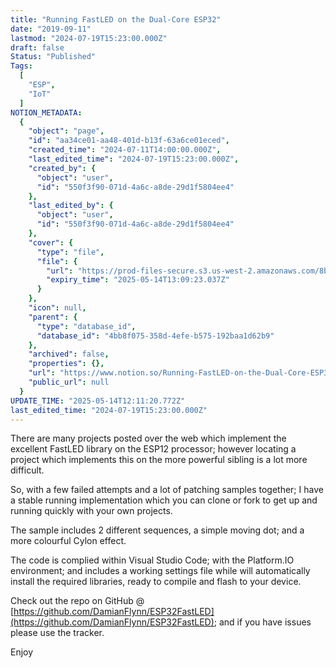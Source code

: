 ```yaml
---
title: "Running FastLED on the Dual-Core ESP32"
date: "2019-09-11"
lastmod: "2024-07-19T15:23:00.000Z"
draft: false
Status: "Published"
Tags:
  [
    "ESP",
    "IoT"
  ]
NOTION_METADATA:
  {
    "object": "page",
    "id": "aa34ce01-aa48-401d-b13f-63a6ce01eced",
    "created_time": "2024-07-11T14:00:00.000Z",
    "last_edited_time": "2024-07-19T15:23:00.000Z",
    "created_by": {
      "object": "user",
      "id": "550f3f90-071d-4a6c-a8de-29d1f5804ee4"
    },
    "last_edited_by": {
      "object": "user",
      "id": "550f3f90-071d-4a6c-a8de-29d1f5804ee4"
    },
    "cover": {
      "type": "file",
      "file": {
        "url": "https://prod-files-secure.s3.us-west-2.amazonaws.com/8bc3c4f0-c291-4309-a955-a5876c66b3de/3bdb5b7c-307b-4d35-871a-5ffb820c6684/banner.png?X-Amz-Algorithm=AWS4-HMAC-SHA256&X-Amz-Content-Sha256=UNSIGNED-PAYLOAD&X-Amz-Credential=ASIAZI2LB466QZT7DB5G%2F20250514%2Fus-west-2%2Fs3%2Faws4_request&X-Amz-Date=20250514T120923Z&X-Amz-Expires=3600&X-Amz-Security-Token=IQoJb3JpZ2luX2VjEFwaCXVzLXdlc3QtMiJHMEUCIQD0fuWIrCqgak16VjFqzUDaGGPmEd6%2Bi4ug3is%2ByhZipQIgCD38fsERZMn38iecjD26PGlgJnAUmuCUgw8APF%2Fn5asq%2FwMIFRAAGgw2Mzc0MjMxODM4MDUiDFTPkIC1JSu6Rasj6ircAwEx2UfxFUzMeBTIjBHwVXoMG158vEghuXUHJdzBcdR2NCMoeAM3pn9HUKhnZEdFBi936aCFpZKkjTQlv%2BZett9gDoYawifQvGxoix6pkUiE0A5JsFzQABZRz%2FZnj4d86dpcU9p2UaiY%2B0Y3ppZsd2U0mQWTDwGlhMgIZxbpF78D9TlP86pRpYj6sROeVGfmBuIGGZX1aH2MyYnQVo%2BgeSZ6vGdDcydmNATAc%2Fsl7gqxmosUCMfEv7mGopdsyiyLHDVqBxYqrXG%2BtPVJizkob5uWnI3BavB5DPXd6WHOF3z3%2FRdi8H%2BDcoUpyqhB2U%2Fe34xub7kPCdvU8r6eZ1fnb2r2B94A56IYT%2FIMV0n%2B17jnObkksNRK5pk88Hv4YMYS1dhnPltnBBeXRZLPKsrHwf%2BGHSINqbIzQ7gYYYlLBa3s2ILaE0zgzqNzQTGRD%2BYMWPqBoK%2FptrAWWWmldIGgJT0kFVW40LNEx9GShvg8zwiX4r4wg9sdnbK7SMEcdV0GgaeA%2Fgd4%2B75oIMxSjXfIHsnDy56pVc0gmdIbYHQZ%2FYCA52IvydehKAZ6fVujGLeU6hxrz5vIithgAXxU%2Fy4O13%2F7lHqTjbrKcaziG7MpCxFHMfAceUEVA5eip94PMImGksEGOqUBA2GBoYj9u39%2FFYYpNpSzN92Q6eWWbanFnVSperWQe7xuE8GyXpPhKgJgvPxZn8sOw4jaPjIRKZf0mXMN3viNflA3myYzpdHdOIGn3g%2FlvXsMhjQ1zbyzyy0AjU42aBAj2dDDLoaHywWvQ5ov1SI4S3bUZiIi%2BJJ0AqHxz8mkysrShyhZHEh4H4MgEzDwOfxi1o0PPFx5Mmqzx6kmzCRMyghu99t0&X-Amz-Signature=09d190a3816c538bb3c678a1158b30a476b1f8848cb332b852a2311765bada16&X-Amz-SignedHeaders=host&x-id=GetObject",
        "expiry_time": "2025-05-14T13:09:23.037Z"
      }
    },
    "icon": null,
    "parent": {
      "type": "database_id",
      "database_id": "4bb8f075-358d-4efe-b575-192baa1d62b9"
    },
    "archived": false,
    "properties": {},
    "url": "https://www.notion.so/Running-FastLED-on-the-Dual-Core-ESP32-aa34ce01aa48401db13f63a6ce01eced",
    "public_url": null
  }
UPDATE_TIME: "2025-05-14T12:11:20.772Z"
last_edited_time: "2024-07-19T15:23:00.000Z"
---
```


There are many projects posted over the web which implement the excellent FastLED library on the ESP12 processor; however locating a project which implements this on the more powerful sibling is a lot more difficult.

So, with a few failed attempts and a lot of patching samples together; I have a stable running implementation which you can clone or fork to get up and running quickly with your own projects.

The sample includes 2 different sequences, a simple moving dot; and a more colourful Cylon effect.

The code is complied within Visual Studio Code; with the Platform.IO environment; and includes a working settings file while will automatically install the required libraries, ready to compile and flash to your device.

Check out the repo on GitHub @ [https://github.com/DamianFlynn/ESP32FastLED](https://github.com/DamianFlynn/ESP32FastLED); and if you have issues please use the tracker.

Enjoy


